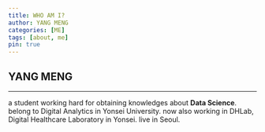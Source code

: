 ```yaml
---
title: WHO AM I?
author: YANG MENG
categories: [ME]
tags: [about, me]
pin: true
---
```


## YANG MENG

---

a student working hard for obtaining knowledges about **Data Science**.
belong to Digital Analytics in Yonsei University.
now also working in DHLab, Digital Healthcare Laboratory in Yonsei.
live in Seoul.



